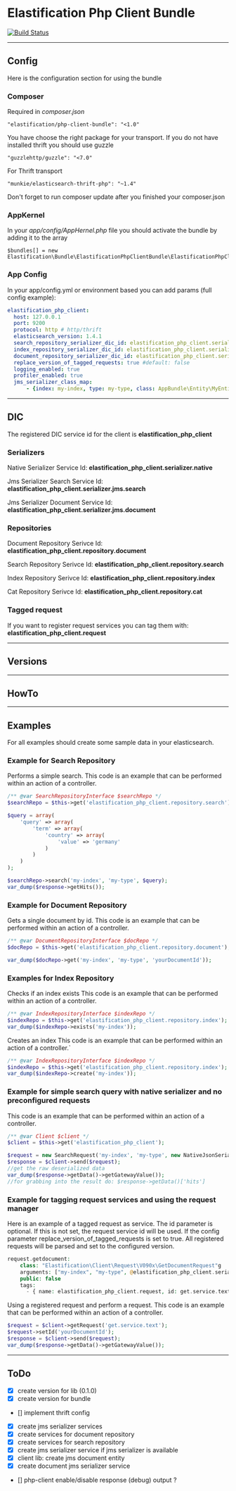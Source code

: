 # Elastification Php Client Bundle
[![Build Status](https://travis-ci.org/elastification/php-client-bundle.svg?branch=master)](https://travis-ci.org/elastification/php-client-bundle)


---

## Config

Here is the configuration section for using the bundle

### Composer

Required in *composer.json*
    
   ```"elastification/php-client-bundle": "<1.0"```
   
   
You have choose the right package for your transport. If you do not have installed thrift you should use guzzle

  ```"guzzlehttp/guzzle": "<7.0"```
  
  
For Thrift transport

  ```"munkie/elasticsearch-thrift-php": "~1.4"```
  
  
Don't forget to run composer update after you finished your composer.json

  
### AppKernel  

In your *app/config/AppHernel.php* file you should activate the bundle by adding it to the array

    $bundles[] = new Elastification\Bundle\ElastificationPhpClientBundle\ElastificationPhpClientBundle();


### App Config

In your app/config.yml or environment based you can add params (full config example):
```yml
elastification_php_client:
  host: 127.0.0.1
  port: 9200
  protocol: http # http/thrift
  elasticsearch_version: 1.4.1
  search_repository_serializer_dic_id: elastification_php_client.serializer.native #default: elastification_php_client.serializer.native
  index_repository_serializer_dic_id: elastification_php_client.serializer.native #default: elastification_php_client.serializer.native
  document_repository_serializer_dic_id: elastification_php_client.serializer.native #default: elastification_php_client.serializer.native
  replace_version_of_tagged_requests: true #default: false
  logging_enabled: true
  profiler_enabled: true
  jms_serializer_class_map:
      - {index: my-index, type: my-type, class: AppBundle\Entity\MyEntity}
```

---

## DIC

The registered DIC service id for the client is **elastification_php_client**


### Serializers

Native Serializer Service Id: **elastification_php_client.serializer.native**

Jms Serializer Search Service Id: **elastification_php_client.serializer.jms.search**

Jms Serializer Document Service Id: **elastification_php_client.serializer.jms.document**


### Repositories

Document Repository Serivce Id: **elastification_php_client.repository.document**

Search Repository Serivce Id: **elastification_php_client.repository.search**

Index Repository Serivce Id: **elastification_php_client.repository.index**

Cat Repository Serivce Id: **elastification_php_client.repository.cat**



### Tagged request
If you want to register request services you can tag them with: **elastification_php_client.request**


---

## Versions

---

## HowTo

---
## Examples

For all examples should create some sample data in your elasticsearch.
 
### Example for Search Repository

Performs a simple search.
This code is an example that can be performed within an action of a controller.

```php
/** @var SearchRepositoryInterface $searchRepo */
$searchRepo = $this->get('elastification_php_client.repository.search');

$query = array(
    'query' => array(
        'term' => array(
            'country' => array(
                'value' => 'germany'
            )
        )
    )
);

$searchRepo->search('my-index', 'my-type', $query);
var_dump($response->getHits());
```

### Example for Document Repository

Gets a single document by id.
This code is an example that can be performed within an action of a controller.

```php
/** @var DocumentRepositoryInterface $docRepo */
$docRepo = $this->get('elastification_php_client.repository.document');

var_dump($docRepo->get('my-index', 'my-type', 'yourDocumentId'));
```
    
### Examples for Index Repository

Checks if an index exists
This code is an example that can be performed within an action of a controller.

```php
/** @var IndexRepositoryInterface $indexRepo */
$indexRepo = $this->get('elastification_php_client.repository.index');
var_dump($indexRepo->exists('my-index'));
```

Creates an index
This code is an example that can be performed within an action of a controller.`

```php
/** @var IndexRepositoryInterface $indexRepo */
$indexRepo = $this->get('elastification_php_client.repository.index');
var_dump($indexRepo->create('my-index'));
```
### Example for simple search query with native serializer and no preconfigured requests

This code is an example that can be performed within an action of a controller.

```php
/** @var Client $client */
$client = $this->get('elastification_php_client');

$request = new SearchRequest('my-index', 'my-type', new NativeJsonSerializer());
$response = $client->send($request);
//get the raw deserialized data
var_dump($response->getData()->getGatewayValue());
//for grabbing into the result do: $response->getData()['hits']
```

### Example for tagging request services and using the request manager
 
Here is an example of a tagged request as service. The id parameter is optional. If this is not set, the request service id will be used.
If the config parameter replace_version_of_tagged_requests is set to true. All registered requests will be parsed and set to the configured version.

```php
request.getdocument:
    class: "Elastification\Client\Request\V090x\GetDocumentRequest"g
    arguments: ["my-index", "my-type", @elastification_php_client.serializer.native]
    public: false
    tags:
      - { name: elastification_php_client.request, id: get.service.text }
```
    
Using a registered request and perform a request.
This code is an example that can be performed within an action of a controller.

```php
$request = $client->getRequest('get.service.text');
$request->setId('yourDocumentId');
$response = $client->send($request);
var_dump($response->getData()->getGatewayValue());
``` 
---

## ToDo

- [x] create version for lib (0.1.0)
- [x] create version for bundle
- [] implement thrift config
- [x] create jms serializer services
- [x] create services for document repository
- [x] create services for search repository
- [x] create jms serializer service if jms serializer is available
- [x] client lib: create jms document entity
- [x] create document jms serializer service
- [] php-client enable/disable response (debug) output ?